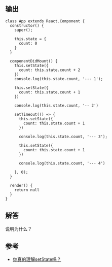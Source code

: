 

## 输出

```react
class App extends React.Component {
  constructor() {
    super();

    this.state = {
      count: 0
    }
  }

  componentDidMount() {
    this.setState({
      count: this.state.count + 2
    })
    console.log(this.state.count, '--- 1');

    this.setState({
      count: this.state.count + 1
    })

    console.log(this.state.count, '-- 2')

    setTimeout(() => {
      this.setState({
        count: this.state.count + 1
      })

      console.log(this.state.count, '--- 3');

      this.setState({
        count: this.state.count + 1
      })

      console.log(this.state.count, '--- 4')

    }, 0);
  }

  render() {
    return null
  }
}
```

## 解答

说明为什么？



## 参考

- [你真的理解setState吗？](https://juejin.im/post/5b45c57c51882519790c7441#heading-5) 